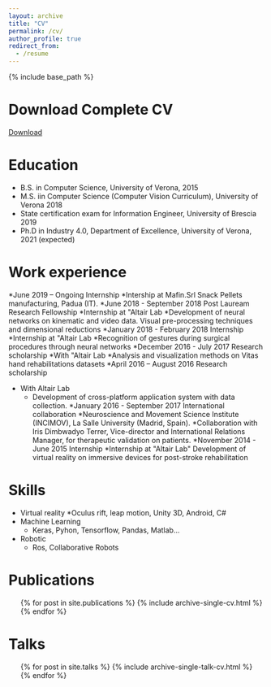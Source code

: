 ```yaml
---
layout: archive
title: "CV"
permalink: /cv/
author_profile: true
redirect_from:
  - /resume
---
```


{% include base_path %}

Download Complete CV
======
[Download](https://github.com/giovanniMen/giovannimenegozzosite/blob/master/files/cv.pdf)

Education
======
* B.S. in Computer Science, University of Verona, 2015
* M.S. iin Computer Science (Computer Vision Curriculum), University of Verona 2018
* State certification exam for Information Engineer, University of Brescia 2019 
* Ph.D in Industry 4.0, Department of Excellence, University of Verona, 2021 (expected)

Work experience
======
*June 2019 – Ongoing	Internship
	*Intership at Mafin.Srl Snack Pellets manufacturing, Padua (IT).
*June 2018 - September 2018	Post Lauream Research Fellowship
  *Internship at "Altair Lab
	*Development of neural networks on kinematic and video data. Visual pre-processing techniques and dimensional reductions
*January 2018 - February 2018	Internship
	*Internship at "Altair Lab
	*Recognition of gestures during surgical procedures through neural networks
*December 2016 - July 2017	Research scholarship
	*With "Altair Lab
  *Analysis and visualization methods on Vitas hand rehabilitations datasets
*April 2016 – August 2016	Research scholarship
  * With Altair Lab
	*	Development of cross-platform application system with data collection.
*January 2016 - September 2017	International collaboration
	*Neuroscience and Movement Science Institute (INCIMOV), La Salle University (Madrid, Spain).
	*Collaboration with Iris Dimbwadyo Terrer, Vice-director and International Relations Manager, for therapeutic validation on patients. 
*November 2014 - June 2015	Internship
	*Internship at "Altair Lab"
	Development of virtual reality on immersive devices for post-stroke rehabilitation
  
Skills
======
* Virtual reality
  *Oculus rift, leap motion, Unity 3D, Android, C#
* Machine Learning
  * Keras, Pyhon, Tensorflow, Pandas, Matlab...
* Robotic
  * Ros, Collaborative Robots

Publications
======
  <ul>{% for post in site.publications %}
    {% include archive-single-cv.html %}
  {% endfor %}</ul>
  
Talks
======
  <ul>{% for post in site.talks %}
    {% include archive-single-talk-cv.html %}
  {% endfor %}</ul>
  
